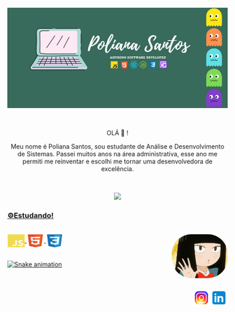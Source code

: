 ![Logo](https://github.com/PollySantos/PollySantos/blob/main/My%20Banner.jpeg?raw=true)

<br>

<p align="center">OLÁ 👋 !</p>

<p align="center">Meu nome é Poliana Santos, sou estudante de Análise e Desenvolvimento de Sistemas.
Passei muitos anos na área administrativa, esse ano me permiti me reinventar e escolhi me tornar uma desenvolvedora de excelência. </p>

##

<br>

<div align="center">
  <a href="https://github.com/pollysantos">
  <img height="180em" src="https://github-readme-stats.vercel.app/api?username=pollysantos&show_icons=true&theme=gotham&include_all_commits=true&count_private=true"/>
</div>
 
  ### ⚙️Estudando!
  
  <div style="display: inline_block"><br>
  <img align="center" alt="polly-Js" height="30" width="40" src="https://raw.githubusercontent.com/devicons/devicon/master/icons/javascript/javascript-plain.svg">
  <img align="center" alt="polly-HTML" height="30" width="40" src="https://raw.githubusercontent.com/devicons/devicon/master/icons/html5/html5-original.svg">
  <img align="center" alt="polly-CSS" height="30" width="40" src="https://raw.githubusercontent.com/devicons/devicon/master/icons/css3/css3-original.svg">
  <img align="right" alt="polly-pic" height="100" style="border-radius:45px;" src="https://github.com/PollySantos/PollySantos/blob/main/Gif-%20Sawako.gif?raw=true">
   
</div/>
  
  ##
 
<div/>

![Snake animation](https://github.com/pollysantos/pollysantos/blob/output/github-contribution-grid-snake.svg)
 

 <br>
<br>

<a href="https://www.linkedin.com/in/polianasantoss/">
  <img align="right" alt="polly- linkedin" width="40px" src="https://raw.githubusercontent.com/PollySantos/PollySantos/338bb84499eb511f3fa2df9f5a5b1a113fff4513/icons8-linkedin.svg" />
</a>
<a href="https://www.instagram.com/_.zsantos/">
  <img align="right" alt="polly-instagram" width="40px" src="https://raw.githubusercontent.com/PollySantos/PollySantos/main/icons8-instagram.svg" />
</a>

